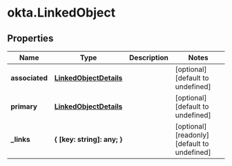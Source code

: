 # okta.LinkedObject

## Properties

Name | Type | Description | Notes
------------ | ------------- | ------------- | -------------
**associated** | [**LinkedObjectDetails**](LinkedObjectDetails.md) |  | [optional] [default to undefined]
**primary** | [**LinkedObjectDetails**](LinkedObjectDetails.md) |  | [optional] [default to undefined]
**_links** | **{ [key: string]: any; }** |  | [optional] [readonly] [default to undefined]

